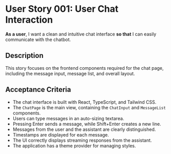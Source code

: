 # User Story 001: User Chat Interaction

**As a user**, I want a clean and intuitive chat interface **so that** I can easily communicate with the chatbot.

## Description
This story focuses on the frontend components required for the chat page, including the message input, message list, and overall layout.

## Acceptance Criteria
- The chat interface is built with React, TypeScript, and Tailwind CSS.
- The `ChatPage` is the main view, containing the `ChatInput` and `MessageList` components.
- Users can type messages in an auto-sizing textarea.
- Pressing Enter sends a message, while Shift+Enter creates a new line.
- Messages from the user and the assistant are clearly distinguished.
- Timestamps are displayed for each message.
- The UI correctly displays streaming responses from the assistant.
- The application has a theme provider for managing styles.
